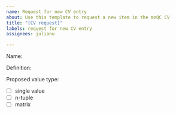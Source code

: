 ```yaml
---
name: Request for new CV entry
about: Use this template to request a new item in the mzQC CV
title: "[CV request]"
labels: request for new CV entry
assignees: julianu

---
```


Name:

Definition:

Proposed value type:
- [ ] single value
- [ ] n-tuple
- [ ] matrix
